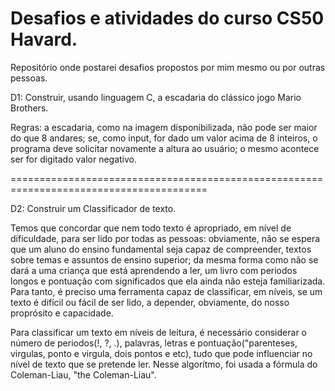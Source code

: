 # Desafios e atividades do curso CS50 Havard.
Repositório onde postarei desafios propostos por mim mesmo ou por outras pessoas. 

D1: Construir, usando linguagem C, a escadaria do clássico jogo Mario Brothers.

Regras: a escadaria, como na imagem disponibilizada, não pode ser maior do que 8 andares; se, como input, for dado um valor acima de 8 inteiros, o programa deve solicitar novamente a altura ao usuário; o mesmo acontece ser for digitado valor negativo.

========================================================================================

D2: Construir um Classificador de texto.

Temos que concordar que nem todo texto é apropriado, em nível de dificuldade, para ser lido por todas as pessoas: obviamente, não se espera que um aluno do ensino fundamental seja capaz de compreender, textos sobre temas e assuntos de ensino superior; da mesma forma como não se dará a uma criança que está aprendendo a ler, um livro com periodos longos e pontuação com significados que ela ainda não esteja familiarizada.
Para tanto, é preciso uma ferramenta capaz de classificar, em níveis, se um texto é difícil ou fácil de ser lido, a depender, obviamente, do nosso proprósito e capacidade.
 
 Para classificar um texto em níveis de leitura, é necessário considerar o número de periodos(!, ?, .), palavras, letras e pontuação("parenteses, virgulas, ponto e virgula, dois pontos e etc), tudo que pode influenciar no nível de texto que se pretende ler. Nesse algorítmo, foi usada a fórmula do Coleman-Liau, "the Coleman-Liau".

